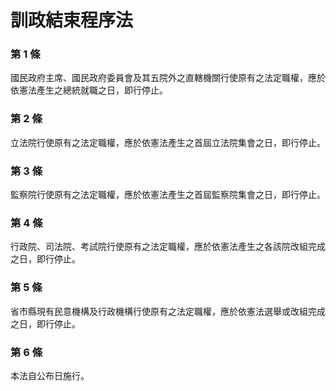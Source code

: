 # 訓政結束程序法

### 第 1 條

國民政府主席、國民政府委員會及其五院外之直轄機關行使原有之法定職權，應於依憲法產生之總統就職之日，即行停止。

### 第 2 條

立法院行使原有之法定職權，應於依憲法產生之首屆立法院集會之日，即行停止。

### 第 3 條

監察院行使原有之法定職權，應於依憲法產生之首屆監察院集會之日，即行停止。

### 第 4 條

行政院、司法院、考試院行使原有之法定職權，應於依憲法產生之各該院改組完成之日，即行停止。

### 第 5 條

省市縣現有民意機構及行政機構行使原有之法定職權，應於依憲法選舉或改組完成之日，即行停止。

### 第 6 條

本法自公布日施行。
